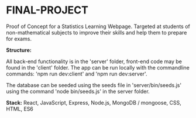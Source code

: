 # FINAL-PROJECT

Proof of Concept for a Statistics Learning Webpage. Targeted at students of non-mathematical subjects to improve their skills and help them to prepare for exams. 

**Structure:** 

All back-end functionality is in the 'server' folder, front-end code may be found in the 'client' folder. The app can be run locally with the commandline commands: 'npm run dev:client' and 'npm run dev:server'. 

The database can be seeded using the seeds file in 'server/bin/seeds.js' using the command 'node bin/seeds.js' in the server folder. 



**Stack:** React, JavaScript, Express, Node.js, MongoDB / mongoose, CSS, HTML, ES6
